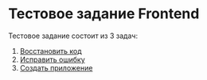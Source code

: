 # Тестовое задание Frontend

Тестовое задание состоит из 3 задач:
1. [Восстановить код](task-1)
2. [Исправить ошибку](task-2)
3. [Создать приложение](task-3)
